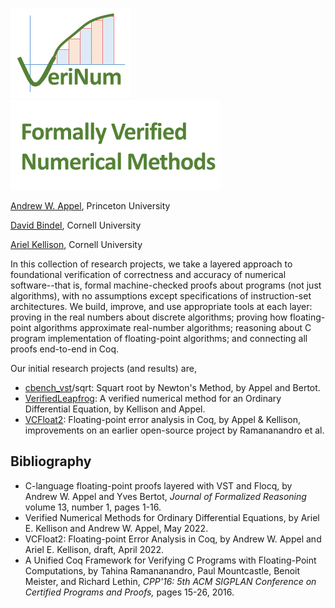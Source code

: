 <img src=VeriNum.png alt="VeriNum" width=192px height=144px/><img src=FoVeNuMe.png alt="Formally Verified Numerical Methods" width=336px height=144px/>

[Andrew W. Appel](https://www.cs.princeton.edu/~appel/), Princeton University

[David Bindel](https://www.cs.cornell.edu/~bindel/), Cornell University

[Ariel Kellison](https://ak-2485.github.io/), Cornell University

In this collection of research projects, we take a layered approach to foundational verification
of correctness and accuracy of numerical software--that is,
formal machine-checked proofs about programs (not just algorithms),
with no assumptions except specifications of instruction-set
architectures.  We build, improve, and use appropriate tools at
each layer: proving in the real numbers about discrete
algorithms; proving how floating-point algorithms approximate
real-number algorithms; reasoning about C program implementation
of floating-point algorithms; and connecting all proofs end-to-end
in Coq.

Our initial research projects (and results) are,
- [cbench_vst](https://github.com/cverified/cbench-vst)/sqrt: Squart root by Newton's Method, by Appel and Bertot.
- [VerifiedLeapfrog](https://github.com/VeriNum/VerifiedLeapfrog): A verified numerical method for an Ordinary Differential Equation, by Kellison and Appel.
- [VCFloat2](https://github.com/VeriNum/vcfloat): Floating-point error analysis in Coq, by Appel & Kellison, improvements on an earlier open-source project by Ramananandro et al.

## Bibliography

- C-language floating-point proofs layered with VST and Flocq, by Andrew W. Appel and Yves Bertot, _Journal of Formalized Reasoning_ volume 13, number 1, pages 1-16.
- Verified Numerical Methods for Ordinary Differential Equations, by Ariel E. Kellison and Andrew W. Appel, May 2022.
- VCFloat2: Floating-point Error Analysis in Coq, by Andrew W. Appel and Ariel E. Kellison, draft, April 2022.
- A Unified Coq Framework for Verifying C Programs with Floating-Point Computations, by Tahina Ramananandro,  Paul Mountcastle, Benoit Meister, and Richard Lethin, _CPP'16: 5th ACM SIGPLAN Conference on Certified Programs and Proofs,_ pages 15-26, 2016.
